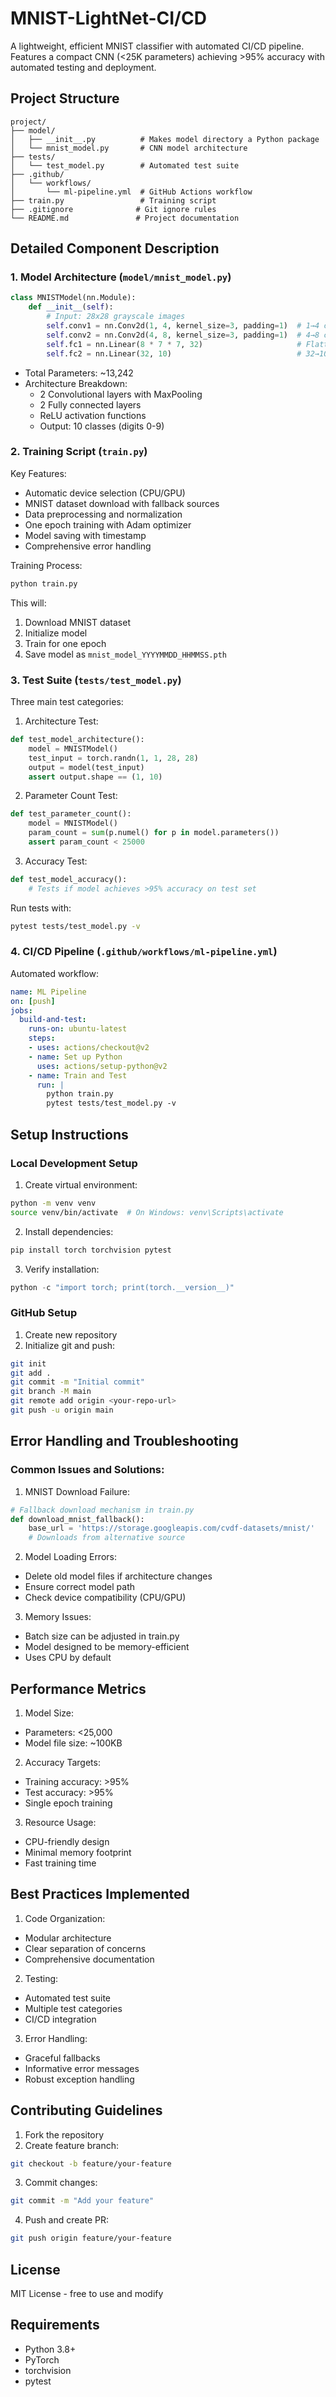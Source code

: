 # MNIST-LightNet-CI/CD

A lightweight, efficient MNIST classifier with automated CI/CD pipeline. Features a compact CNN (<25K parameters) achieving >95% accuracy with automated testing and deployment.

## Project Structure
```
project/
├── model/
│   ├── __init__.py          # Makes model directory a Python package
│   └── mnist_model.py       # CNN model architecture
├── tests/
│   └── test_model.py        # Automated test suite
├── .github/
│   └── workflows/
│       └── ml-pipeline.yml  # GitHub Actions workflow
├── train.py                 # Training script
├── .gitignore              # Git ignore rules
└── README.md               # Project documentation
```

## Detailed Component Description

### 1. Model Architecture (`model/mnist_model.py`)
```python
class MNISTModel(nn.Module):
    def __init__(self):
        # Input: 28x28 grayscale images
        self.conv1 = nn.Conv2d(1, 4, kernel_size=3, padding=1)  # 1→4 channels
        self.conv2 = nn.Conv2d(4, 8, kernel_size=3, padding=1)  # 4→8 channels
        self.fc1 = nn.Linear(8 * 7 * 7, 32)                     # Flattened→32
        self.fc2 = nn.Linear(32, 10)                            # 32→10 (output)
```
- Total Parameters: ~13,242
- Architecture Breakdown:
  - 2 Convolutional layers with MaxPooling
  - 2 Fully connected layers
  - ReLU activation functions
  - Output: 10 classes (digits 0-9)

### 2. Training Script (`train.py`)
Key Features:
- Automatic device selection (CPU/GPU)
- MNIST dataset download with fallback sources
- Data preprocessing and normalization
- One epoch training with Adam optimizer
- Model saving with timestamp
- Comprehensive error handling

Training Process:
```bash
python train.py
```
This will:
1. Download MNIST dataset
2. Initialize model
3. Train for one epoch
4. Save model as `mnist_model_YYYYMMDD_HHMMSS.pth`

### 3. Test Suite (`tests/test_model.py`)
Three main test categories:

1. Architecture Test:
```python
def test_model_architecture():
    model = MNISTModel()
    test_input = torch.randn(1, 1, 28, 28)
    output = model(test_input)
    assert output.shape == (1, 10)
```

2. Parameter Count Test:
```python
def test_parameter_count():
    model = MNISTModel()
    param_count = sum(p.numel() for p in model.parameters())
    assert param_count < 25000
```

3. Accuracy Test:
```python
def test_model_accuracy():
    # Tests if model achieves >95% accuracy on test set
```

Run tests with:
```bash
pytest tests/test_model.py -v
```

### 4. CI/CD Pipeline (`.github/workflows/ml-pipeline.yml`)
Automated workflow:
```yaml
name: ML Pipeline
on: [push]
jobs:
  build-and-test:
    runs-on: ubuntu-latest
    steps:
    - uses: actions/checkout@v2
    - name: Set up Python
      uses: actions/setup-python@v2
    - name: Train and Test
      run: |
        python train.py
        pytest tests/test_model.py -v
```

## Setup Instructions

### Local Development Setup
1. Create virtual environment:
```bash
python -m venv venv
source venv/bin/activate  # On Windows: venv\Scripts\activate
```

2. Install dependencies:
```bash
pip install torch torchvision pytest
```

3. Verify installation:
```python
python -c "import torch; print(torch.__version__)"
```

### GitHub Setup
1. Create new repository
2. Initialize git and push:
```bash
git init
git add .
git commit -m "Initial commit"
git branch -M main
git remote add origin <your-repo-url>
git push -u origin main
```

## Error Handling and Troubleshooting

### Common Issues and Solutions:

1. MNIST Download Failure:
```python
# Fallback download mechanism in train.py
def download_mnist_fallback():
    base_url = 'https://storage.googleapis.com/cvdf-datasets/mnist/'
    # Downloads from alternative source
```

2. Model Loading Errors:
- Delete old model files if architecture changes
- Ensure correct model path
- Check device compatibility (CPU/GPU)

3. Memory Issues:
- Batch size can be adjusted in train.py
- Model designed to be memory-efficient
- Uses CPU by default

## Performance Metrics

1. Model Size:
- Parameters: <25,000
- Model file size: ~100KB

2. Accuracy Targets:
- Training accuracy: >95%
- Test accuracy: >95%
- Single epoch training

3. Resource Usage:
- CPU-friendly design
- Minimal memory footprint
- Fast training time

## Best Practices Implemented

1. Code Organization:
- Modular architecture
- Clear separation of concerns
- Comprehensive documentation

2. Testing:
- Automated test suite
- Multiple test categories
- CI/CD integration

3. Error Handling:
- Graceful fallbacks
- Informative error messages
- Robust exception handling

## Contributing Guidelines

1. Fork the repository
2. Create feature branch:
```bash
git checkout -b feature/your-feature
```
3. Commit changes:
```bash
git commit -m "Add your feature"
```
4. Push and create PR:
```bash
git push origin feature/your-feature
```

## License
MIT License - free to use and modify

## Requirements
- Python 3.8+
- PyTorch
- torchvision
- pytest










